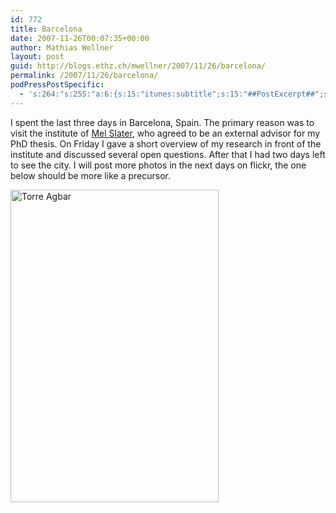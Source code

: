 ```yaml
---
id: 772
title: Barcelona
date: 2007-11-26T00:07:35+00:00
author: Mathias Wellner
layout: post
guid: http://blogs.ethz.ch/mwellner/2007/11/26/barcelona/
permalink: /2007/11/26/barcelona/
podPressPostSpecific:
  - 's:264:"s:255:"a:6:{s:15:"itunes:subtitle";s:15:"##PostExcerpt##";s:14:"itunes:summary";s:15:"##PostExcerpt##";s:15:"itunes:keywords";s:17:"##WordPressCats##";s:13:"itunes:author";s:10:"##Global##";s:15:"itunes:explicit";s:7:"Default";s:12:"itunes:block";s:7:"Default";}";";'
---
```

I spent the last three days in Barcelona, Spain. The primary reason was to visit the institute of [Mel Slater](http://www.cs.ucl.ac.uk/staff/M.Slater/), who agreed to be an external advisor for my PhD thesis. On Friday I gave a short overview of my research in front of the institute and discussed several open questions. After that I had two days left to see the city. I will post more photos in the next days on flickr, the one below should be more like a precursor.

[<img src="http://farm3.static.flickr.com/2001/2063089239_283b85aee7.jpg" alt="Torre Agbar" height="500" width="333" />](http://www.flickr.com/photos/mwellner/2063089239/ "Torre Agbar by wellnair, on Flickr")